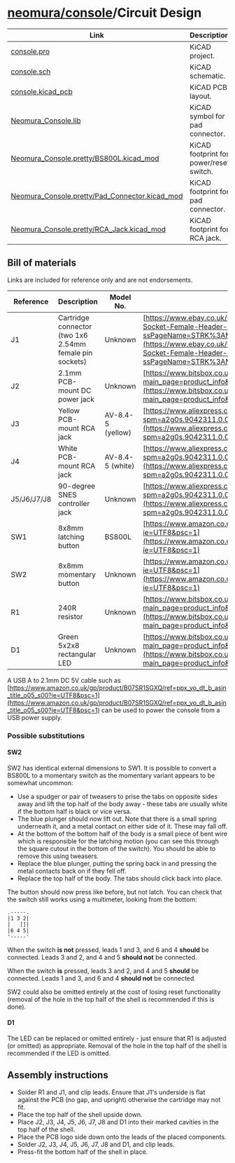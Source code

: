 # [neomura/console](../readme.md)/Circuit Design

| Link                                                                                               | Description                             |
| -------------------------------------------------------------------------------------------------- | --------------------------------------- |
| [console.pro](./console.pro)                                                                       | KiCAD project.                          |
| [console.sch](./console.sch)                                                                       | KiCAD schematic.                        |
| [console.kicad_pcb](./console.kicad_pcb)                                                           | KiCAD PCB layout.                       |
| [Neomura_Console.lib](./Neomura_Console.lib)                                                       | KiCAD symbol for pad connector.         |
| [Neomura_Console.pretty/BS800L.kicad_mod](./Neomura_Console.pretty/BS800L.kicad_mod)               | KiCAD footprint for power/reset switch. |
| [Neomura_Console.pretty/Pad_Connector.kicad_mod](./Neomura_Console.pretty/Pad_Connector.kicad_mod) | KiCAD footprint for pad connector.      |
| [Neomura_Console.pretty/RCA_Jack.kicad_mod](./Neomura_Console.pretty/RCA_Jack.kicad_mod)           | KiCAD footprint for RCA jack.           |

## Bill of materials

Links are included for reference only and are not endorsements.

| Reference   | Description                                             | Model No.         | Link                                                                                                                                                                                                                                                                                                                                                           |
| ----------- | ------------------------------------------------------- | ----------------- | -------------------------------------------------------------------------------------------------------------------------------------------------------------------------------------------------------------------------------------------------------------------------------------------------------------------------------------------------------------- |
| J1          | Cartridge connector (two 1x6 2.54mm female pin sockets) | Unknown           | [https://www.ebay.co.uk/itm/100PCS-2-54MM-Pitch-6Pin-1x6-Pin-Single-Row-Socket-Female-Header-Connector/322909316649?ssPageName=STRK%3AMEBIDX%3AIT&_trksid=p2060353.m2749.l2649](https://www.ebay.co.uk/itm/100PCS-2-54MM-Pitch-6Pin-1x6-Pin-Single-Row-Socket-Female-Header-Connector/322909316649?ssPageName=STRK%3AMEBIDX%3AIT&_trksid=p2060353.m2749.l2649) |
| J2          | 2.1mm PCB-mount DC power jack                           | Unknown           | [https://www.bitsbox.co.uk/index.php?main_page=product_info&cPath=225_232&products_id=1697](https://www.bitsbox.co.uk/index.php?main_page=product_info&cPath=225_232&products_id=1697)                                                                                                                                                                         |
| J3          | Yellow PCB-mount RCA jack                               | AV-8.4-5 (yellow) | [https://www.aliexpress.com/item/4000661766823.html?spm=a2g0s.9042311.0.0.102e4c4dDtr353](https://www.aliexpress.com/item/4000661766823.html?spm=a2g0s.9042311.0.0.102e4c4dDtr353)                                                                                                                                                                             |
| J4          | White PCB-mount RCA jack                                | AV-8.4-5 (white)  | [https://www.aliexpress.com/item/4000661766823.html?spm=a2g0s.9042311.0.0.102e4c4dDtr353](https://www.aliexpress.com/item/4000661766823.html?spm=a2g0s.9042311.0.0.102e4c4dDtr353)                                                                                                                                                                             |
| J5/J6/J7/J8 | 90-degree SNES controller jack                          | Unknown           | [https://www.aliexpress.com/item/32828768824.html?spm=a2g0s.9042311.0.0.102e4c4dh9cZSi](https://www.aliexpress.com/item/32828768824.html?spm=a2g0s.9042311.0.0.102e4c4dh9cZSi)                                                                                                                                                                                 |
| SW1         | 8x8mm latching button                                   | BS800L            | [https://www.amazon.co.uk/gp/product/B01KJHR3W6/ref=ppx_yo_dt_b_asin_title_o01_s00?ie=UTF8&psc=1](https://www.amazon.co.uk/gp/product/B01KJHR3W6/ref=ppx_yo_dt_b_asin_title_o01_s00?ie=UTF8&psc=1)                                                                                                                                                             |
| SW2         | 8x8mm momentary button                                  | Unknown           | [https://www.amazon.co.uk/gp/product/B00TX5K07G/ref=ppx_yo_dt_b_asin_title_o00_s00?ie=UTF8&psc=1](https://www.amazon.co.uk/gp/product/B00TX5K07G/ref=ppx_yo_dt_b_asin_title_o00_s00?ie=UTF8&psc=1)                                                                                                                                                             |
| R1          | 240R resistor                                           | Unknown           | [https://www.bitsbox.co.uk/index.php?main_page=product_info&cPath=83_84_85&products_id=2561](https://www.bitsbox.co.uk/index.php?main_page=product_info&cPath=83_84_85&products_id=2561)                                                                                                                                                                       |
| D1          | Green 5x2x8 rectangular LED                             | Unknown           | [https://www.bitsbox.co.uk/index.php?main_page=product_info&cPath=172_177&products_id=1343](https://www.bitsbox.co.uk/index.php?main_page=product_info&cPath=172_177&products_id=1343)                                                                                                                                                                         |

A USB A to 2.1mm DC 5V cable such as [https://www.amazon.co.uk/gp/product/B07SR1SGXQ/ref=ppx_yo_dt_b_asin_title_o05_s00?ie=UTF8&psc=1](https://www.amazon.co.uk/gp/product/B07SR1SGXQ/ref=ppx_yo_dt_b_asin_title_o05_s00?ie=UTF8&psc=1) can be used to power the console from a USB power supply.

### Possible substitutions

#### SW2

SW2 has identical external dimensions to SW1.  It is possible to convert a BS800L to a momentary switch as the momentary variant appears to be somewhat uncommon:

- Use a spudger or pair of tweasers to prise the tabs on opposite sides away and lift the top half of the body away - these tabs are usually white if the bottom half is black or vice versa.
- The blue plunger should now lift out.  Note that there is a small spring underneath it, and a metal contact on either side of it.  These may fall off.
- At the bottom of the bottom half of the body is a small piece of bent wire which is responsible for the latching motion (you can see this through the square cutout in the bottom of the switch).  You should be able to remove this using tweasers.
- Replace the blue plunger, putting the spring back in and pressing the metal contacts back on if they fell off.
- Replace the top half of the body.  The tabs should click back into place.

The button should now press like before, but not latch.  You can check that the switch still works using a multimeter, looking from the bottom:

```
.-----.
|1 3 2|
|   []|
|6 4 5|
'-----'
```

When the switch **is not** pressed, leads 1 and 3, and 6 and 4 **should** be connected.  Leads 3 and 2, and 4 and 5 **should not** be connected.

When the switch **is** pressed, leads 3 and 2, and 4 and 5 **should** be connected.  Leads 1 and 3, and 6 and 4 **should not** be connected.

SW2 could also be omitted entirely at the cost of losing reset functionality (removal of the hole in the top half of the shell is recommended if this is done).

#### D1

The LED can be replaced or omitted entirely - just ensure that R1 is adjusted (or omitted) as appropriate.  Removal of the hole in the top half of the shell is recommended if the LED is omitted.

## Assembly instructions

- Solder R1 and J1, and clip leads.  Ensure that J1's underside is flat against the PCB (no gap, and upright) otherwise the cartridge may not fit.
- Place the top half of the shell upside down.
- Place J2, J3, J4, J5, J6, J7, J8 and D1 into their marked cavities in the top half of the shell.
- Place the PCB logo side down onto the leads of the placed components.
- Solder J2, J3, J4, J5, J6, J7, J8 and D1, and clip leads.
- Press-fit the bottom half of the shell in place.
